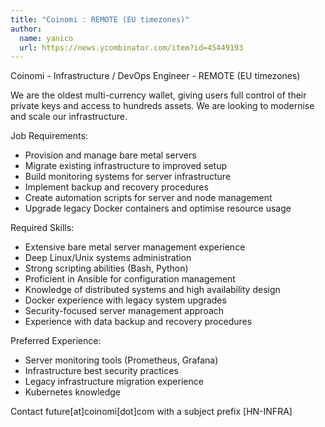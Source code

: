 ```yaml
---
title: "Coinomi : REMOTE (EU timezones)"
author:
  name: yanico
  url: https://news.ycombinator.com/item?id=45449193
---
```

Coinomi - Infrastructure &#x2F; DevOps Engineer - REMOTE (EU timezones)

We are the oldest multi-currency wallet, giving users full control of their private keys and access to hundreds assets. We are looking to modernise and scale our infrastructure.

Job Requirements:
- Provision and manage bare metal servers
- Migrate existing infrastructure to improved setup
- Build monitoring systems for server infrastructure
- Implement backup and recovery procedures
- Create automation scripts for server and node management
- Upgrade legacy Docker containers and optimise resource usage

Required Skills:
- Extensive bare metal server management experience
- Deep Linux&#x2F;Unix systems administration
- Strong scripting abilities (Bash, Python)
- Proficient in Ansible for configuration management
- Knowledge of distributed systems and high availability design
- Docker experience with legacy system upgrades
- Security-focused server management approach
- Experience with data backup and recovery procedures

Preferred Experience:
- Server monitoring tools (Prometheus, Grafana)
- Infrastructure best security practices
- Legacy infrastructure migration experience
- Kubernetes knowledge

Contact future[at]coinomi[dot]com with a subject prefix [HN-INFRA]
<JobApplication />

